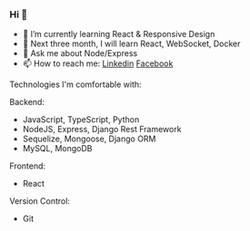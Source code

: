 ### Hi  👋 
- 🌱 I’m currently learning React & Responsive Design
- 🤔 Next three month, I will learn React, WebSocket, Docker
- 💬 Ask me about Node/Express 
- 📫 How to reach me: [Linkedin](https://www.linkedin.com/in/imalimran/)  [Facebook](https://www.facebook.com/engr.aih/)


Technologies I'm comfortable with:

Backend:
- JavaScript, TypeScript, Python
- NodeJS, Express, Django Rest Framework
- Sequelize, Mongoose, Django ORM
- MySQL, MongoDB

Frontend:
- React

Version Control:
- Git




